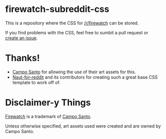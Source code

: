 # firewatch-subreddit-css
This is a repository where the CSS for [/r/firewatch](https://reddit.com/r/firewatch) can be stored.

If you find problems with the CSS, feel free to sumbit a pull request or [create an issue](https://github.com/mattlorimor/firewatch-subreddit-css/issues/new).

Thanks!
===============
* [Campo Santo](http://www.camposanto.com/) for allowing the use of their art assets for this.
* [Naut-for-reddit](https://github.com/Axel--/Naut-for-reddit) and its contributors for creating such a great base CSS template to work off of.


Disclaimer-y Things
===============
[Firewatch](http://www.firewatchgame.com/) is a trademark of [Campo Santo](http://www.camposanto.com/).

Unless otherwise specified, art assets used were created and are owned by Campo Santo.
